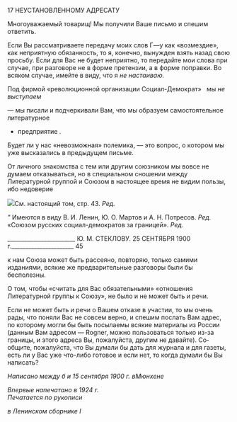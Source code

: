 17 НЕУСТАНОВЛЕННОМУ АДРЕСАТУ

Многоуважаемый товарищ! Мы получили Ваше письмо и спешим ответить.

Если Вы рассматриваете передачу моих слов Г—у как «возмездие», как неприятную обязанность, то я, конечно, вынужден взять назад свою просьбу. Если для Вас не будет неприятно, то передайте мои слова при случае, при разговоре не в форме претензии, а в форме поправки. Во всяком случае, имейте в виду, что я _не настаиваю._

Под фирмой «революционной организации Социал-Демократ»   мы _не выступаем_

— мы писали и подчеркивали Вам, что мы образуем самостоятельное литературное

* предприятие .

Будет ли у нас «невозможная» полемика, — это вопрос, о котором мы уже высказа­лись в предыдущем письме.

От личного знакомства с тем или другим союзником мы вовсе не думаем отказы­ваться, но в специальном сношении между Литературной группой и Союзом в на­стоящее время не видим пользы, ибо недоверие

![](file:///C:/Users/bot32/AppData/Local/Temp/msohtmlclip1/01/clip_image001.png)См. настоящий том, стр. 43. _Ред._

_"_ Имеются в виду В. И. Ленин, Ю. О. Мартов и А. Н. Потресов. _Ред._ «Союзом русских социал-демократов за границей». _Ред._

  

________________________ Ю. M. СТЕКЛОВУ. 25 СЕНТЯБРЯ 1900 г.______________________ 45

к нам Союза может быть рассеяно, повторяю, только самими изданиями, всякие же предварительные разговоры были бы бесполезны.

О том, чтобы «считать для Вас обязательными» «отношения Литературной группы к Союзу», не было и не может быть и речи.

Если не может быть и речи о Вашем отказе в участии, то мы очень рады, что поняли Вас не совсем верно, и спешим послать Вам адрес, по которому могли бы быть посы­лаемы всякие материалы из России (данным Вам адресом — Rogner, можно пользо­ваться только из-за границы, и этого адреса Вы, пожалуйста, другим не давайте). Со­общите, пожалуйста, что Вы думали бы дать для журнала и для газеты, есть ли у Вас уже что-либо готовое и если нет, то когда думали бы Вы написать?

_Написано между б и 15 сентября 1900 г. вМюнхене_

_Впервые напечатано в 1924 г.                                                                   Печатается по рукописи_

_в Ленинском сборнике_ _I_
